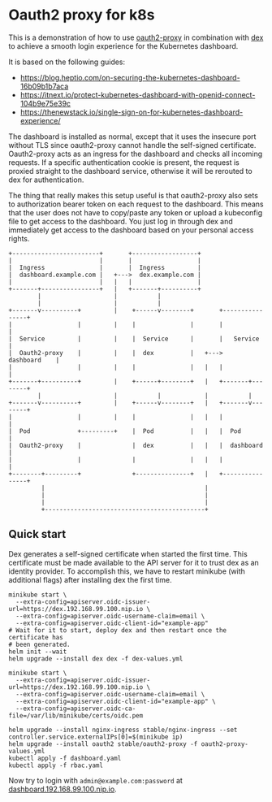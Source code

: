 # Oauth2 proxy for k8s

This is a demonstration of how to use [oauth2-proxy](https://github.com/pusher/oauth2_proxy) in combination with [dex](https://github.com/dexidp/dex) to achieve a smooth login experience for the Kubernetes dashboard.

It is based on the following guides:

- https://blog.heptio.com/on-securing-the-kubernetes-dashboard-16b09b1b7aca
- https://itnext.io/protect-kubernetes-dashboard-with-openid-connect-104b9e75e39c
- https://thenewstack.io/single-sign-on-for-kubernetes-dashboard-experience/

The dashboard is installed as normal, except that it uses the insecure port without TLS since oauth2-proxy cannot handle the self-signed certificate.
Oauth2-proxy acts as an ingress for the dashboard and checks all incoming requests.
If a specific authentication cookie is present, the request is proxied straight to the dashboard service, otherwise it will be rerouted to dex for authentication.

The thing that really makes this setup useful is that oauth2-proxy also sets to authorization bearer token on each request to the dashboard.
This means that the user does not have to copy/paste any token or upload a kubeconfig file to get access to the dashboard.
You just log in through dex and immediately get access to the dashboard based on your personal access rights.

```
+------------------------+       +------------------+
|                        |       |                  |
|  Ingress               |       |  Ingress         |
|  dashboard.example.com |   +--->  dex.example.com |
|                        |   |   |                  |
+-------+----------------+   |   +-------+----------+
        |                    |           |
        |                    |           |
+-------v----------+         |    +------v--------+       +----------------+
|                  |         |    |               |       |                |
|  Service         |         |    |  Service      |       |   Service      |
|  Oauth2-proxy    |         |    |  dex          |   +--->   dashboard    |
|                  |         |    |               |   |   |                |
+-------+----------+         |    +------+--------+   |   +-------+--------+
        |                    |           |            |           |
+-------v----------+         |    +------v--------+   |   +-------v--------+
|                  |         |    |               |   |   |                |
|  Pod             +---------+    |  Pod          |   |   |  Pod           |
|  Oauth2-proxy    |              |  dex          |   |   |  dashboard     |
|                  |              |               |   |   |                |
+--------+---------+              +---------------+   |   +----------------+
         |                                            |
         |                                            |
         |                                            |
         +--------------------------------------------+
```

## Quick start

Dex generates a self-signed certificate when started the first time.
This certificate must be made available to the API server for it to trust dex as an identity provider.
To accomplish this, we have to restart minikube (with additional flags) after installing dex the first time.

```
minikube start \
  --extra-config=apiserver.oidc-issuer-url=https://dex.192.168.99.100.nip.io \
  --extra-config=apiserver.oidc-username-claim=email \
  --extra-config=apiserver.oidc-client-id="example-app"
# Wait for it to start, deploy dex and then restart once the certificate has
# been generated.
helm init --wait
helm upgrade --install dex dex -f dex-values.yml

minikube start \
  --extra-config=apiserver.oidc-issuer-url=https://dex.192.168.99.100.nip.io \
  --extra-config=apiserver.oidc-username-claim=email \
  --extra-config=apiserver.oidc-client-id="example-app" \
  --extra-config=apiserver.oidc-ca-file=/var/lib/minikube/certs/oidc.pem

helm upgrade --install nginx-ingress stable/nginx-ingress --set controller.service.externalIPs[0]=$(minikube ip)
helm upgrade --install oauth2 stable/oauth2-proxy -f oauth2-proxy-values.yml
kubectl apply -f dashboard.yaml
kubectl apply -f rbac.yaml
```

Now try to login with `admin@example.com:password` at [dashboard.192.168.99.100.nip.io](http://dashboard.192.168.99.100.nip.io).
